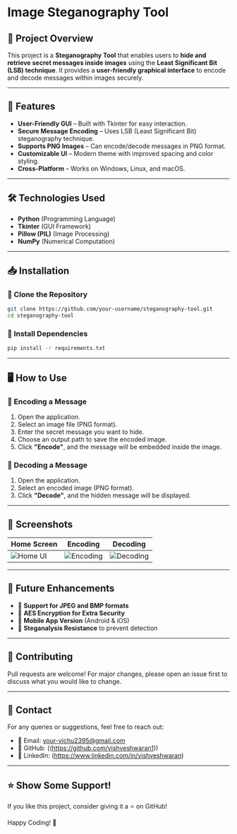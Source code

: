 # Image Steganography Tool

## 📌 Project Overview
This project is a **Steganography Tool** that enables users to **hide and retrieve secret messages inside images** using the **Least Significant Bit (LSB) technique**. It provides a **user-friendly graphical interface** to encode and decode messages within images securely.

---

## 🚀 Features
- **User-Friendly GUI** – Built with Tkinter for easy interaction.
- **Secure Message Encoding** – Uses LSB (Least Significant Bit) steganography technique.
- **Supports PNG Images** – Can encode/decode messages in PNG format.
- **Customizable UI** – Modern theme with improved spacing and color styling.
- **Cross-Platform** – Works on Windows, Linux, and macOS.

---

## 🛠️ Technologies Used
- **Python** (Programming Language)
- **Tkinter** (GUI Framework)
- **Pillow (PIL)** (Image Processing)
- **NumPy** (Numerical Computation)

---

## 📥 Installation
### 🔹 Clone the Repository
```bash
git clone https://github.com/your-username/steganography-tool.git
cd steganography-tool
```

### 🔹 Install Dependencies
```bash
pip install -r requirements.txt
```

---

## 🖥️ How to Use
### 🔹 Encoding a Message
1. Open the application.
2. Select an image file (PNG format).
3. Enter the secret message you want to hide.
4. Choose an output path to save the encoded image.
5. Click **"Encode"**, and the message will be embedded inside the image.

### 🔹 Decoding a Message
1. Open the application.
2. Select an encoded image (PNG format).
3. Click **"Decode"**, and the hidden message will be displayed.

---

## 📸 Screenshots
| Home Screen | Encoding | Decoding |
|-------------|----------|----------|
| ![Home UI](screenshots/home.png) | ![Encoding](screenshots/encode.png) | ![Decoding](screenshots/decode.png) |

---

## 📌 Future Enhancements
- 🔹 **Support for JPEG and BMP formats**
- 🔹 **AES Encryption for Extra Security**
- 🔹 **Mobile App Version** (Android & iOS)
- 🔹 **Steganalysis Resistance** to prevent detection

---


## 🔗 Contributing
Pull requests are welcome! For major changes, please open an issue first to discuss what you would like to change.

---

## 📩 Contact
For any queries or suggestions, feel free to reach out:
- 📧 Email: your-vichu2395@gmail.com
- 🔗 GitHub: ((https://github.com/vishveshwaran1))
- 🔗 LinkedIn: (https://www.linkedin.com/in/vishveshwaran)

---

## ⭐ Show Some Support!
If you like this project, consider giving it a ⭐ on GitHub!

Happy Coding! 🚀
